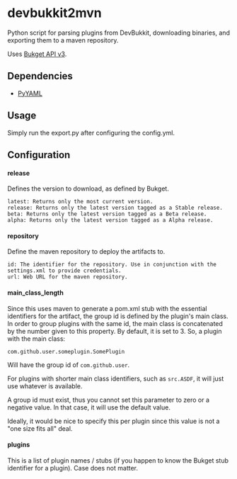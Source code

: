 devbukkit2mvn
=============

Python script for parsing plugins from DevBukkit, downloading binaries, and exporting them to a maven repository.

Uses [Bukget API v3](http://bukget.org/pages/docs/API3.html).

Dependencies
----

* [PyYAML](http://pyyaml.org/)

Usage
----

Simply run the export.py after configuring the config.yml.

Configuration
----

#### release
Defines the version to download, as defined by Bukget.

```
latest: Returns only the most current version.
release: Returns only the latest version tagged as a Stable release.
beta: Returns only the latest version tagged as a Beta release.
alpha: Returns only the latest version tagged as a Alpha release.
```

#### repository
Define the maven repository to deploy the artifacts to.

```
id: The identifier for the repository. Use in conjunction with the settings.xml to provide credentials.
url: Web URL for the maven repository.
```

#### main_class_length
Since this uses maven to generate a pom.xml stub with the essential identifiers for the artifact, the group id is defined by the plugin's main class. In order to group plugins with the same id, the main class is concatenated by the number given to this property.
By default, it is set to 3. So, a plugin with the main class:
```
com.github.user.someplugin.SomePlugin
```
Will have the group id of ```com.github.user```.

For plugins with shorter main class identifiers, such as ```src.ASDF```, it will just use whatever is available.

A group id must exist, thus you cannot set this parameter to zero or a negative value. In that case, it will use the default value.

Ideally, it would be nice to specify this per plugin since this value is not a "one size fits all" deal.

#### plugins
This is a list of plugin names / stubs (if you happen to know the Bukget stub identifier for a plugin). Case does not matter.
